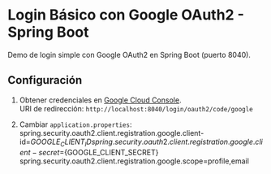 # Login Básico con Google OAuth2 - Spring Boot

Demo de login simple con Google OAuth2 en Spring Boot (puerto 8040).

## Configuración

1. Obtener credenciales en [Google Cloud Console](https://console.cloud.google.com/).  
   URI de redirección: `http://localhost:8040/login/oauth2/code/google`

2. Cambiar `application.properties`:
   spring.security.oauth2.client.registration.google.client-id=${GOOGLE_CLIENT_ID}
   spring.security.oauth2.client.registration.google.client-secret=${GOOGLE_CLIENT_SECRET}
   spring.security.oauth2.client.registration.google.scope=profile,email
